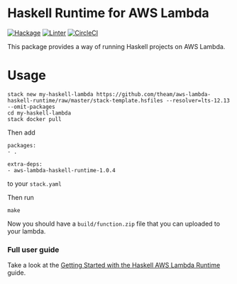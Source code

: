 # Haskell Runtime for AWS Lambda
[![Hackage](https://img.shields.io/hackage/v/aws-lambda-haskell-runtime.svg)](https://hackage.haskell.org/package/aws-lambda-haskell-runtime)
[![Linter](https://img.shields.io/badge/code%20style-HLint-brightgreen.svg)](https://github.com/ndmitchell/hlint)
[![CircleCI](https://circleci.com/gh/theam/aws-lambda-haskell-runtime/tree/master.svg?style=svg)](https://circleci.com/gh/theam/aws-lambda-haskell-runtime/tree/master)


This package provides a way of running Haskell projects on AWS Lambda.

# Usage

```
stack new my-haskell-lambda https://github.com/theam/aws-lambda-haskell-runtime/raw/master/stack-template.hsfiles --resolver=lts-12.13 --omit-packages
cd my-haskell-lambda
stack docker pull
```

Then add 

```
packages:
- .

extra-deps:
- aws-lambda-haskell-runtime-1.0.4
```

to your `stack.yaml`

Then run 

```
make
```

Now you should have a `build/function.zip` file that you can uploaded to your lambda.

### Full user guide

Take a look at the [Getting Started with the Haskell AWS Lambda Runtime](https://medium.com/the-theam-journey/getting-started-with-the-haskell-aws-lambda-runtime-951b2322c7a3) guide.
